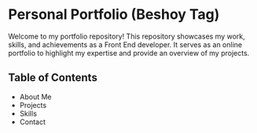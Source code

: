 # Personal Portfolio (Beshoy Tag)
<p>Welcome to my portfolio repository! This repository showcases my work, skills, and achievements as a Front End developer. It serves as an online portfolio to highlight my expertise and provide an overview of my projects.</p>

<h2>Table of Contents</h2>
<ul>
  <li>About Me</li>
  <li>Projects</li>
  <li>Skills</li>
  <li>Contact</li>
</ul>



